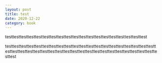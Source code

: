 ```yaml
---
layout: post
title: test
date: 2020-12-22
category: book
---
```



testtesttesttesttesttesttesttesttesttesttesttesttesttesttesttesttesttesttest

testtesttesttesttesttesttesttesttesttesttesttesttesttesttesttesttesttesttesttesttesttesttesttesttesttesttesttesttesttesttesttesttesttesttesttesttesttesttesttesttesttest